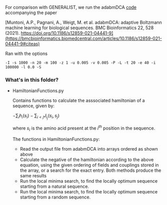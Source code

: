 For comparison with GENERALIST, we run the adabmDCA [code](https://github.com/anna-pa-m/adabmDCA) accompanying the paper 

[Muntoni, A.P., Pagnani, A., Weigt, M. et al. adabmDCA: adaptive Boltzmann machine learning for biological sequences. BMC Bioinformatics 22, 528 (2021). https://doi.org/10.1186/s12859-021-04441-9](https://bmcbioinformatics.biomedcentral.com/articles/10.1186/s12859-021-04441-9#citeas)

Ran with the options
```
-I -s 1000 -n 20 -m 100 -z 1 -u 0.005 -v 0.005 -P -L -t 20 -e 40 -i 100000 -l 0.0 -S
```

### What's in this folder?

- HamiltonianFunctions.py

    Contains functions to calculate the asssociated hamiltonian of a sequence, given by: 

    $-\sum_{i} h_i(s_i) - \sum_{i < j} J_{i_j}(s_i, s_j)$
    
    where $s_i$ is the amino acid present at the $i^{th}$ position in the sequence. 

    The functions in HamiltonianFunctions.py:
    - Read the output file from adabmDCA into arrays ordered as shown above
    - Calculate the negative of the hamiltonian according to the above equation, using the given ordering of fields and couplings stored in the array, or a search for the exact entry. Both methods produce the same results
    - Run the local minima search, to find the locally optimum sequence starting from a natural sequence. 
    - Run the local minima search, to find the locally optimum sequence starting from a random sequence. 
